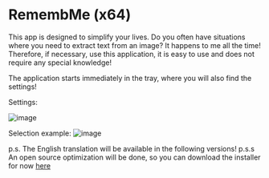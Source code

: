 # RemembMe (x64)
This app is designed to simplify your lives. Do you often have situations where you need to extract text from an image? It happens to me all the time! Therefore, if necessary, use this application, it is easy to use and does not require any special knowledge!

The application starts immediately in the tray, where you will also find the settings!

Settings:

![image](https://github.com/user-attachments/assets/b8b6dd02-1ddb-4d0e-91c1-816896e16e55)


Selection example:
![image](https://github.com/user-attachments/assets/08285c0e-6722-41ce-a9b3-22f77a282545)


p.s. The English translation will be available in the following versions!
p.s.s An open source optimization will be done, so you can download the installer for now [here](https://github.com/Neforio-o/RemembMe/releases/download/v1.0/RemembMe.exe)
